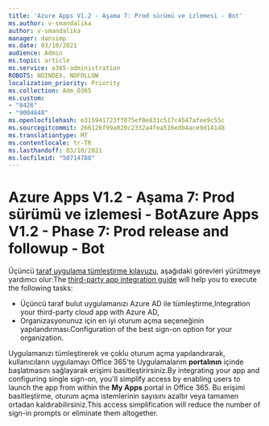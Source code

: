 ```yaml
---
title: 'Azure Apps V1.2 - Aşama 7: Prod sürümü ve izlemesi - Bot'
ms.author: v-smandalika
author: v-smandalika
manager: dansimp
ms.date: 03/10/2021
audience: Admin
ms.topic: article
ms.service: o365-administration
ROBOTS: NOINDEX, NOFOLLOW
localization_priority: Priority
ms.collection: Adm_O365
ms.custom:
- "8426"
- "9004648"
ms.openlocfilehash: e315941723ff075ef0e831c517c4547afee9c55c
ms.sourcegitcommit: 266126f99a020c2332a4fea516edb4ace9d14148
ms.translationtype: MT
ms.contentlocale: tr-TR
ms.lasthandoff: 03/10/2021
ms.locfileid: "50714788"
---
```

# <a name="azure-apps-v12---phase-7-prod-release-and-followup---bot"></a><span data-ttu-id="9c724-102">Azure Apps V1.2 - Aşama 7: Prod sürümü ve izlemesi - Bot</span><span class="sxs-lookup"><span data-stu-id="9c724-102">Azure Apps V1.2 - Phase 7: Prod release and followup - Bot</span></span>

<span data-ttu-id="9c724-103">Üçüncü [taraf uygulama tümleştirme kılavuzu,](https://admin.microsoft.com/AdminPortal/Home) aşağıdaki görevleri yürütmeye yardımcı olur:</span><span class="sxs-lookup"><span data-stu-id="9c724-103">The [third-party app integration guide](https://admin.microsoft.com/AdminPortal/Home) will help you to execute the following tasks:</span></span> 
- <span data-ttu-id="9c724-104">Üçüncü taraf bulut uygulamanızı Azure AD ile tümleştirme,</span><span class="sxs-lookup"><span data-stu-id="9c724-104">Integration your third-party cloud app with Azure AD,</span></span> 
- <span data-ttu-id="9c724-105">Organizasyonunuz için en iyi oturum açma seçeneğinin yapılandırması.</span><span class="sxs-lookup"><span data-stu-id="9c724-105">Configuration of the best sign-on option for your organization.</span></span>

<span data-ttu-id="9c724-106">Uygulamanızı tümleştirerek ve çoklu oturum açma yapılandırarak, kullanıcıların uygulamayı Office 365'te Uygulamalarım **portalının** içinde başlatmasını sağlayarak erişimi basitleştirirsiniz.</span><span class="sxs-lookup"><span data-stu-id="9c724-106">By integrating your app and configuring single sign-on, you'll simplify access by enabling users to launch the app from within the **My Apps** portal in Office 365.</span></span> <span data-ttu-id="9c724-107">Bu erişimi basitleştirme, oturum açma istemlerinin sayısını azaltır veya tamamen ortadan kaldırabilirsiniz.</span><span class="sxs-lookup"><span data-stu-id="9c724-107">This access simplification will reduce the number of sign-in prompts or eliminate them altogether.</span></span>
